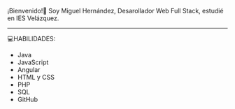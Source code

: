 ¡Bienvenido!👋
Soy Miguel Hernández, Desarollador Web Full Stack, estudié en IES Velázquez.

<hr>

💻HABILIDADES:
<ul>
  <li>Java</li>
  <li>JavaScript</li>
  <li>Angular</li>
  <li>HTML y CSS</li>
  <li>PHP</li>
  <li>SQL</li>
  <li>GitHub</li>
</ul>

